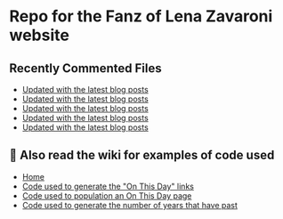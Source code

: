 # Repo for the Fanz of Lena Zavaroni website

## Recently Commented Files
<!-- BLOG-POST-LIST:START -->
- [Updated with the latest blog posts](https://github.com/FanzOfLenaZavaroni/fanzoflenazavaroni.github.io/commit/c76914324dc45ef4c056ab3afb9e4ea2efb6a4af)
- [Updated with the latest blog posts](https://github.com/FanzOfLenaZavaroni/fanzoflenazavaroni.github.io/commit/3aae2a780b5d02894fdd1fad2df1526bfa2608a5)
- [Updated with the latest blog posts](https://github.com/FanzOfLenaZavaroni/fanzoflenazavaroni.github.io/commit/1ea118afe858fc999e3f4dc0db0df4098360068d)
- [Updated with the latest blog posts](https://github.com/FanzOfLenaZavaroni/fanzoflenazavaroni.github.io/commit/48b20406036c23c8a00151f3c8cef15fd20c0ccc)
- [Updated with the latest blog posts](https://github.com/FanzOfLenaZavaroni/fanzoflenazavaroni.github.io/commit/2898cd9130f965bed1c74d80583f3f47bba936a3)
<!-- BLOG-POST-LIST:END -->

## :notebook: Also read the wiki for examples of code used
* [Home](https://github.com/FanzOfLenaZavaroni/fanzoflenazavaroni.github.io/wiki)
* [Code used to generate the "On This Day" links](https://github.com/FanzOfLenaZavaroni/fanzoflenazavaroni.github.io/wiki/On-This-Day-Code)
* [Code used to population an On This Day page](https://github.com/FanzOfLenaZavaroni/fanzoflenazavaroni.github.io/wiki/Code-used-to-population-an-On-This-Day-page)
* [Code used to generate the number of years that have past](https://github.com/FanzOfLenaZavaroni/fanzoflenazavaroni.github.io/wiki/Number-of-years-gone-by-code)
